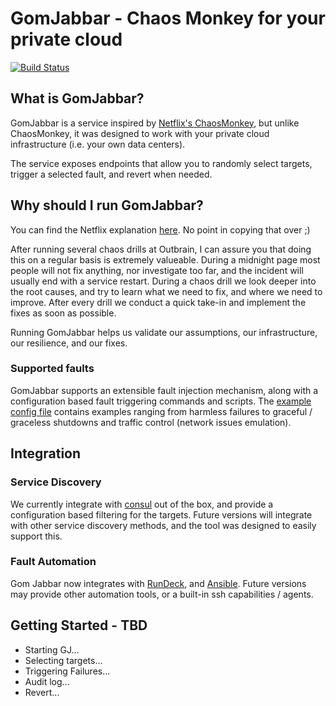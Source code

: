 # GomJabbar - Chaos Monkey for your private cloud
[![Build Status](https://travis-ci.org/outbrain/GomJabbar.svg?branch=master)](https://travis-ci.org/outbrain/GomJabbar)

## What is GomJabbar?
GomJabbar is a service inspired by [Netflix's ChaosMonkey](https://github.com/Netflix/chaosmonkey), 
but unlike ChaosMonkey, it was designed to work with your private cloud infrastructure (i.e. your own data centers).

The service exposes endpoints that allow you to randomly select targets, trigger a selected fault, and revert when needed. 

## Why should I run GomJabbar?
You can find the Netflix explanation [here](https://github.com/Netflix/SimianArmy/wiki/Chaos-Monkey#why-run-chaos-monkey).
No point in copying that over ;)

After running several chaos drills at Outbrain, I can assure you that doing this on a regular basis is extremely valueable.
During a midnight page most people will not fix anything, nor investigate too far, and the incident will usually end with a service restart.
During a chaos drill we look deeper into the root causes, and try to learn what we need to fix, and where we need to improve.
After every drill we conduct a quick take-in and implement the fixes as soon as possible.

Running GomJabbar helps us validate our assumptions, our infrastructure, our resilience, and our fixes.

### Supported faults
GomJabbar supports an extensible fault injection mechanism, along with a configuration based fault triggering commands and scripts.
The [example config file](config-template.yaml) contains examples ranging from harmless failures to graceful / graceless shutdowns and traffic control (network issues emulation).


## Integration
### Service Discovery
We currently integrate with [consul](https://www.consul.io/) out of the box, and provide a configuration based filtering for the targets. 
Future versions will integrate with other service discovery methods, and the tool was designed to easily support this. 

### Fault Automation
Gom Jabbar now integrates with [RunDeck](http://rundeck.org/), and [Ansible](http://docs.ansible.com/ansible/). 
Future versions may provide other automation tools, or a built-in ssh capabilities / agents.

## Getting Started - TBD
* Starting GJ...
* Selecting targets...
* Triggering Failures...
* Audit log...
* Revert...
